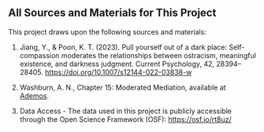 
## All Sources and Materials for This Project

This project draws upon the following sources and materials:

1. Jiang, Y., & Poon, K. T. (2023). Pull yourself out of a dark place: Self-compassion moderates the relationships between ostracism, meaningful existence, and darkness judgment.
Current Psychology, 42, 28394–28405.
https://doi.org/10.1007/s12144-022-03838-w

2. Washburn, A. N., Chapter 15: Moderated Mediation, available at [Ademos](https://ademos.people.uic.edu/Chapter15.html).

3. Data Access - The data used in this project is publicly accessible through the Open Science Framework (OSF):
https://osf.io/rt8uz/

